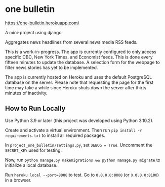 # one bulletin

https://one-bulletin.herokuapp.com/

A mini-project using django.

Aggregates news headlines from several news media RSS feeds.

This is a work-in-progress. The app is currently configured to only access specific CBC, New York Times, and Economist feeds. This is done every fifteen minutes to update the database. A selection form for the webpage to filter news stories has yet to be implemented.

The app is currently hosted on Heroku and uses the default PostgreSQL database on the server. Please note that requesting the page for the first time may take a while since Heroku shuts down the server after thirty minutes of inactivity.

## How to Run Locally

Use Python 3.9 or later (this project was developed using Python 3.10.2).

Create and activate a virtual environment. Then run `pip install -r requirements.txt` to install all required packages.

In `project_one_bulletin/settings.py`, set `DEBUG = True`. Uncomment the `SECRET_KEY` used for testing.

Now, run `python manage.py makemigrations && python manage.py migrate` to initialize a local database.

Run `heroku local --port=8000` to test. Go to `0.0.0.0:8000` (or `0.0.0.0:8100`) in a browser.
